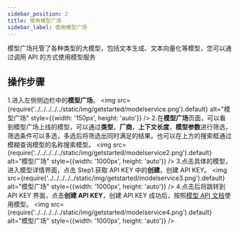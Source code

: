 ```yaml
---
sidebar_position: 2
title: 使用模型广场
sidebar_label: 使用模型广场
---
```


模型广场托管了各种类型的大模型，包括文本生成、文本向量化等模型，您可以通过调用 API 的方式使用模型服务

## 操作步骤

1.进入左侧侧边栏中的**模型广场**。
<img src={require('../../../../../static/img/getstarted/modelservice.png').default} alt="模型广场" style={{width: '150px', height: 'auto'}} /> 2.在**模型广场**页面，可以看到模型广场上线的模型，可以通过**类型**，**厂商**，**上下文长度**，**模型参数**进行筛选，筛选条件可以多选，多选后将筛选出同时满足的结果。也可以在上方的搜索框通过模糊查询模型的名称搜索模型。
<img src={require('../../../../../static/img/getstarted/modelservice2.png').default} alt="模型广场" style={{width: '1000px', height: 'auto'}} /> 3.点击具体的模型，进入模型详情界面，点击 Step1.获取 API KEY 中的**创建**，创建 API KEY。
<img src={require('../../../../../static/img/getstarted/modelservice3.png').default} alt="模型广场" style={{width: '1000px', height: 'auto'}} /> 4.点击后将跳转到 API KEY 界面，点击**创建 API KEY**，创建 API KEY 成功后，按照[模型 API 文档](/APIDocs/model-api/overview)使用模型。
<img src={require('../../../../../static/img/getstarted/modelservice4.png').default} alt="模型广场" style={{width: '1000px', height: 'auto'}} />
